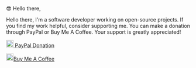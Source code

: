 😎 Hello there,

Hello there, I'm a software developer working on open-source projects. If you find my work helpful, consider supporting me. You can make a donation through PayPal or Buy Me A Coffee. Your support is greatly appreciated!

 [<img src="https://caglarorhan.github.io/supportme/img/paypal-mark-color.svg" alt="Donate via PayPal" width="20" height="20" /> PayPal Donation](https://paypal.me/caglarorhan?country.x=US&locale.x=en_US)

<a title="Buy me a coffee from BuyMeACoffee ;)" href="https://www.buymeacoffee.com/caglarorhan" target="_blank"><img src="https://caglarorhan.github.io/supportme/img/bmc-icon.svg" alt="Buy me a coffee from BuyMeACoffee ;)" width="20" height="20" />Buy Me A Coffee</a>
